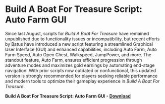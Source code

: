 <h1>Build A Boat For Treasure Script: Auto Farm GUI</h1>

Since last August, scripts for *Build A Boat For Treasure* have remained unpublished due to functionality issues or incompatibility, but recent efforts by Batus have introduced a new script featuring a streamlined Graphical User Interface (GUI) and enhanced capabilities, including Auto Farm, Auto Farm Speed, Auto Open Chest, Walkspeed, JumpPower, and more. The standout feature, Auto Farm, ensures efficient progression through adventure modes and maximizes gold earnings by automating end-stage navigation. With prior scripts now outdated or nonfunctional, this updated version is strongly recommended for players seeking reliable performance and modern tools to optimize their gameplay experience in *Build A Boat For Treasure*.

**Build A Boat For Treasure Script: Auto Farm GUI - [Download](https://www.dlgram.com/public/files/api.php?shortened=TrPgin)**


